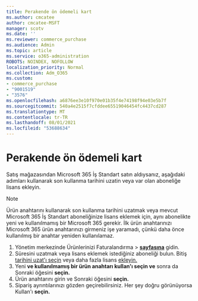 ```yaml
---
title: Perakende ön ödemeli kart
ms.author: cmcatee
author: cmcatee-MSFT
manager: scotv
ms.date: ''
ms.reviewer: commerce_purchase
ms.audience: Admin
ms.topic: article
ms.service: o365-administration
ROBOTS: NOINDEX, NOFOLLOW
localization_priority: Normal
ms.collection: Adm_O365
ms.custom:
- commerce_purchase
- "9001519"
- "3576"
ms.openlocfilehash: a6876ee3e10f970e01b35f4e74198f94e03e5b7f
ms.sourcegitcommit: 540a4e2515f7cfddee65519046454fc4437cd287
ms.translationtype: MT
ms.contentlocale: tr-TR
ms.lasthandoff: 08/01/2021
ms.locfileid: "53688634"
---
```

# <a name="retail-prepaid-card"></a>Perakende ön ödemeli kart

Satış mağazasından Microsoft 365 İş Standart satın aldıysanız, aşağıdaki adımları kullanarak son kullanma tarihini uzatin veya var olan aboneliğe lisans ekleyin.

> [!NOTE]
> Ürün anahtarını kullanarak son kullanma tarihini uzatmak veya mevcut Microsoft 365 İş Standart aboneliğinize lisans eklemek için, aynı abonelikte yeni ve kullanılmamış bir Microsoft 365 gerekir. İlk ürün anahtarınızı Microsoft 365 ürün anahtarınızı girmeniz işe yaramadı, çünkü daha önce kullanılmış bir anahtar yeniden kullanılamaz.

1. Yönetim merkezinde Ürünlerinizi Faturalandırma   >  **[sayfasına](https://go.microsoft.com/fwlink/p/?linkid=842054)** gidin.
2. Süresini uzatmak veya lisans eklemek istediğiniz aboneliği bulun. Bitiş [tarihini uzat'ı seçin](https://go.microsoft.com/fwlink/p/?linkid=842054) veya daha fazla lisans [ekleyin.](https://go.microsoft.com/fwlink/p/?linkid=842054)
3. Yeni **ve kullanılmamış bir ürün anahtarı kullan'ı seçin ve** sonra da Sonraki öğesini **seçin.**
4. Ürün anahtarını girin ve Sonraki öğesini **seçin.**
5. Sipariş ayrıntılarınızı gözden geçirebilirsiniz. Her şey doğru görünüyorsa Kullan'ı **seçin.**